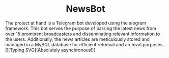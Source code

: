 <h1 align="center">NewsBot</h1>
The project at hand is a Telegram bot developed using the aiogram framework. This bot serves the purpose of parsing the latest news from over 15 prominent broadcasters and disseminating relevant information to the users. Additionally, the news articles are meticulously stored and managed in a MySQL database for efficient retrieval and archival purposes. 
[![Typing SVG](Absolutely asynchronous!)]
